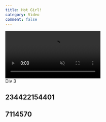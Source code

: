 ```yaml
---
title: Hot Girl!
category: Video
comment: false
---
```


<div class="div1"><video width="300" preload="none" autoplay="" muted="" loop="" playsinline="" webkit-playsinline="">
  <source src="//cloud.video.alibaba.com/play/u/2153292369/p/1/e/6/t/1/d/hd/234422154401.mp4"></video>
</div>
<div class="div2"<video width="300" preload="none" autoplay="" muted="" loop="" playsinline="" webkit-playsinline="">
  <source src="{{site.url}}{{site.baseurl}}/src/assets/img/pexels-anthony-shkraba-7114570.mp4"></video></div>
<div class="div3">Div 3</div>

## 234422154401

## 7114570

